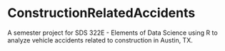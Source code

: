 # ConstructionRelatedAccidents
A semester project for SDS 322E - Elements of Data Science using R to analyze vehicle accidents related to construction in Austin, TX.
